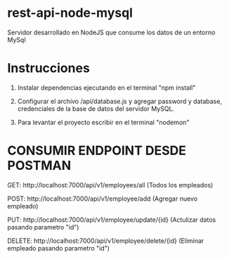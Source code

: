 # rest-api-node-mysql
Servidor desarrollado en NodeJS que consume los datos de un entorno MySql

# Instrucciones
1) Instalar dependencias ejecutando en el terminal "npm install"

2) Configurar el archivo /api/database.js y agregar password y database, credenciales de la base de datos del servidor MySQL.

3) Para levantar el proyecto escribir en el terminal "nodemon"

# CONSUMIR ENDPOINT DESDE POSTMAN

GET: http://localhost:7000/api/v1/employees/all (Todos los empleados)

POST: http://localhost:7000/api/v1/employee/add (Agregar nuevo empleado)

PUT: http://localhost:7000/api/v1/employee/update/{id} (Actulizar datos pasando parametro "id")

DELETE: http://localhost:7000/api/v1/employee/delete/{id} (Eliminar empleado pasando parametro "id")
